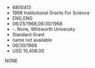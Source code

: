 * 6800413
* 1968 Institutional Grants For Science
* ENG,ENG
* 06/25/1968,06/30/1968
* -. None, Whitworth University
* Standard Grant
*   name not available
* 06/30/1968
* USD 10,408.00

NONE
